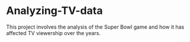 # Analyzing-TV-data
This project involves the analysis of the Super Bowl game and how it has affected TV viewership over the years.
